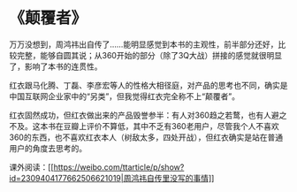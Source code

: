 # 《颠覆者》

万万没想到，周鸿祎出自传了……能明显感觉到本书的主观性，前半部分还好，比较完整，能够自圆其说；从360开始的部分（除了3Q大战）拼接的感觉就很明显了，影响了本书的连贯性。

红衣跟马化腾、丁磊、李彦宏等人的性格大相径庭，对产品的思考也不同，确实是中国互联网企业家中的“另类”，但我觉得红衣完全称不上“颠覆者”。

红衣固然成功，但红衣做出来的产品毁誉参半：有人对360趋之若鹜，也有人避之不及。这本书在豆瓣上评价不算低，其中不乏有360老用户，尽管我个人不喜欢360的东西，也不喜欢红衣本人（树敌太多，四处开战），但红衣确实是站在普通用户的角度去思考的。

课外阅读：[[https://weibo.com/ttarticle/p/show?id=2309404177662506621019|周鸿祎自传里没写的事情]]
